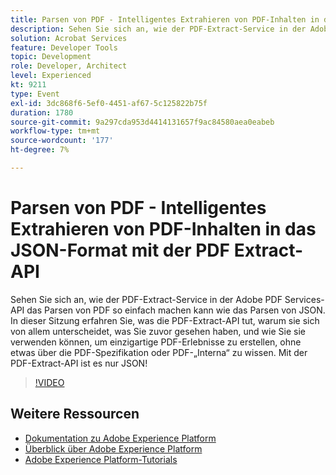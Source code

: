 ```yaml
---
title: Parsen von PDF - Intelligentes Extrahieren von PDF-Inhalten in das JSON-Format mit der PDF Extract-API
description: Sehen Sie sich an, wie der PDF-Extract-Service in der Adobe PDF Services-API das Parsen von PDF so einfach machen kann wie das Parsen von JSON. In dieser Sitzung erfahren Sie, was die PDF-Extract-API tut, warum sie sich von allem unterscheidet, was Sie zuvor gesehen haben, und wie Sie sie verwenden können, um einzigartige PDF-Erlebnisse zu erstellen, ohne etwas über die PDF-Spezifikation oder PDF-„Interna“ zu wissen. Mit der PDF-Extract-API ist es nur JSON!
solution: Acrobat Services
feature: Developer Tools
topic: Development
role: Developer, Architect
level: Experienced
kt: 9211
type: Event
exl-id: 3dc868f6-5ef0-4451-af67-5c125822b75f
duration: 1780
source-git-commit: 9a297cda953d4414131657f9ac84580aea0eabeb
workflow-type: tm+mt
source-wordcount: '177'
ht-degree: 7%

---
```


# Parsen von PDF - Intelligentes Extrahieren von PDF-Inhalten in das JSON-Format mit der PDF Extract-API

Sehen Sie sich an, wie der PDF-Extract-Service in der Adobe PDF Services-API das Parsen von PDF so einfach machen kann wie das Parsen von JSON. In dieser Sitzung erfahren Sie, was die PDF-Extract-API tut, warum sie sich von allem unterscheidet, was Sie zuvor gesehen haben, und wie Sie sie verwenden können, um einzigartige PDF-Erlebnisse zu erstellen, ohne etwas über die PDF-Spezifikation oder PDF-„Interna“ zu wissen. Mit der PDF-Extract-API ist es nur JSON!

>[!VIDEO](https://video.tv.adobe.com/v/338096/?quality=12&learn=on&hidetitle=true)

## Weitere Ressourcen

- [Dokumentation zu Adobe Experience Platform](https://experienceleague.adobe.com/docs/experience-platform.html?lang=de)
- [Überblick über Adobe Experience Platform](https://experienceleague.adobe.com/docs/experience-platform/landing/home.html?lang=de)
- [Adobe Experience Platform-Tutorials](https://experienceleague.adobe.com/docs/platform-learn/tutorials/overview.html?lang=de)
